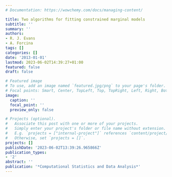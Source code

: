 ```yaml
---
# Documentation: https://wowchemy.com/docs/managing-content/

title: Two algorithms for fitting constrained marginal models
subtitle: ''
summary: ''
authors:
- R. J. Evans
- A. Forcina
tags: []
categories: []
date: '2013-01-01'
lastmod: 2023-06-02T14:39:27+01:00
featured: false
draft: false

# Featured image
# To use, add an image named `featured.jpg/png` to your page's folder.
# Focal points: Smart, Center, TopLeft, Top, TopRight, Left, Right, BottomLeft, Bottom, BottomRight.
image:
  caption: ''
  focal_point: ''
  preview_only: false

# Projects (optional).
#   Associate this post with one or more of your projects.
#   Simply enter your project's folder or file name without extension.
#   E.g. `projects = ["internal-project"]` references `content/project/deep-learning/index.md`.
#   Otherwise, set `projects = []`.
projects: []
publishDate: '2023-06-02T13:39:26.965866Z'
publication_types:
- '2'
abstract: ''
publication: '*Computational Statistics and Data Analysis*'
---
```

